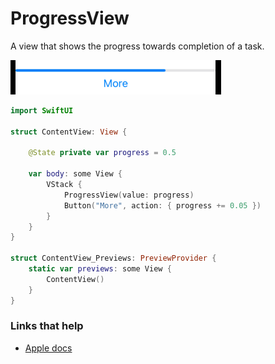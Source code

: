 # ProgressView

A view that shows the progress towards completion of a task.

![](images/1.png)

```swift
import SwiftUI

struct ContentView: View {
    
    @State private var progress = 0.5
    
    var body: some View {
        VStack {
            ProgressView(value: progress)
            Button("More", action: { progress += 0.05 })
        }
    }
}

struct ContentView_Previews: PreviewProvider {
    static var previews: some View {
        ContentView()
    }
}
```

### Links that help

- [Apple docs](https://developer.apple.com/documentation/swiftui/progressview)
